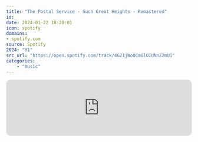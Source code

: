 ```yaml
---
title: "The Postal Service - Such Great Heights - Remastered"
id: 
date: 2024-01-22 18:20:01
icon: spotify
domains:
- spotify.com
source: Spotify
2024: "01"
src_url: "https://open.spotify.com/track/4G21jWo0Cm6lOIUNnZ2mUI"
categories:
    - "music"
---
```

<iframe style="border-radius: 12px" width="100%" height="152" title="Spotify Embed: Such Great Heights - Remastered" frameborder="0" allowfullscreen allow="autoplay; clipboard-write; encrypted-media; fullscreen; picture-in-picture" loading="lazy" src="https://open.spotify.com/embed/track/4G21jWo0Cm6lOIUNnZ2mUI?utm_source=oembed"></iframe>
